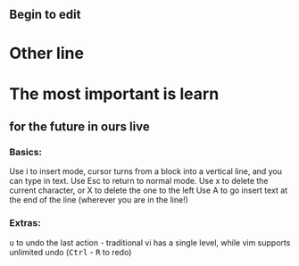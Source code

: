 ## Begin to edit
Other line
==========

# The most important is learn
## for the future in ours live

### Basics:
Use i to insert mode, cursor turns from a block into a vertical line, and you can type in text. Use Esc to return to normal mode.
Use x to delete the current character, or X to delete the one to the left
Use A to go insert text at the end of the line (wherever you are in the line!)

### Extras:
<kbd>u</kbd> to undo the last action - traditional vi has a single level, while vim supports unlimited undo (<kbd>Ctrl</kbd> - <kbd>R</kbd> to redo)

